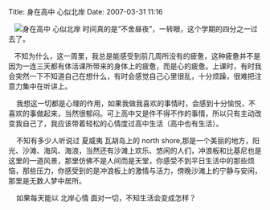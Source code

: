 Title: 身在高中 心似北岸
Date: 2007-03-31 11:16

<p> </p> 
<p>&nbsp;&nbsp; <img src="http://simg.sinajs.cn/blog7style/images/common/sg_trans.gif"  real_src="http://lodging4vacations.com/luxury-vacation-rentals/1-north-shore-girls.jpg"  alt="身在高中&nbsp;心似北岸"  title="身在高中&nbsp;心似北岸"  style="max-width:500px;"  /> 时间真的是“不舍昼夜”，一转眼，这个学期的四分之一过去了。</p> 
<p>&nbsp;&nbsp; 不知为什么，这一周里，我总是能感受到前几周所没有的疲惫，这种疲惫并不是因为一连三天都有体活课所带来的身体上的疲惫，而是心的疲惫。上课时，有时我会突然一下不知道自己在想什么，有时会感觉自己心里很乱，十分烦躁，很难把注意力集中在听讲上。</p> 
<p>&nbsp;&nbsp;&nbsp; 我想这一切都是心理的作用，如果我做我喜欢的事情时，会感到十分愉悦，不喜欢的事做起来，当然很郁闷。可上高中又是件不得不作的事情，所以只有主动改变我自己了，我应该带着轻松的心情度过高中生活（高中也有生活）。</p> 
<p>&nbsp;&nbsp;&nbsp; 不知有多少人听说过 夏威夷 瓦胡岛上的 north shore,那是一个美丽的地方，阳光、沙滩、海风、海浪，当然还有沙滩上欢乐、悠闲的人们，冲浪板和比基尼也是这里的一道风景，那里仿佛不是人间而是天堂，你感受不到平日生活中的那些烦恼，那些压力，你感受到的是冲浪板上的激情与活力，傍晚沙滩上的宁静与安闲，那里是无数人梦中居所。</p> 
<p>&nbsp;&nbsp;&nbsp; 如果每天能以 北岸心情 面对一切，不知生活会变成怎样？</p>
